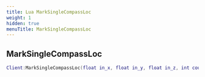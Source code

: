 ```yaml
---
title: Lua MarkSingleCompassLoc
weight: 1
hidden: true
menuTitle: MarkSingleCompassLoc
---
```

## MarkSingleCompassLoc
```lua
Client:MarkSingleCompassLoc(float in_x, float in_y, float in_z, int count); -- void
```